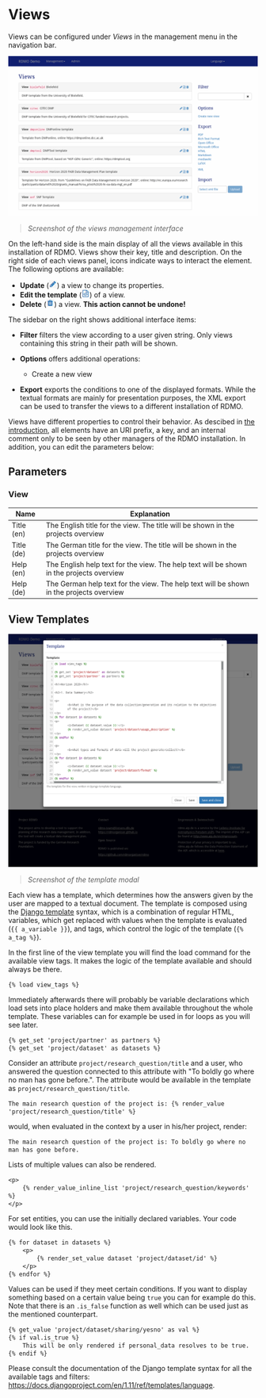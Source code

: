 # Views

Views can be configured under *Views* in the management menu in the navigation bar.

![](../_static/img/screens/views.png)
> *Screenshot of the views management interface*

On the left-hand side is the main display of all the views available in this installation of RDMO. Views show their key, title and description. On the right side of each views panel, icons indicate ways to interact the element. The following options are available:

* **Update** (![](../_static/img/icons/update.png)) a view to change its properties.
* **Edit the template** (![](../_static/img/icons/template.png)) of a view.
* **Delete** (![](../_static/img/icons/delete.png)) a view. **This action cannot be undone!**

The sidebar on the right shows additional interface items:

* **Filter** filters the view according to a user given string. Only views containing this string in their path will be shown.
* **Options** offers additional operations:

  * Create a new view

* **Export** exports the conditions to one of the displayed formats. While the textual formats are mainly for presentation purposes, the XML export can be used to transfer the views to a different installation of RDMO.

Views have different properties to control their behavior. As descibed in [the introduction](../../index.html), all elements have an URI prefix, a key, and an internal comment only to be seen by other managers of the RDMO installation. In addition, you can edit the parameters below:

## Parameters
### View

|Name|Explanation|
|-|-|
|Title (en)|The English title for the view. The title will be shown in the projects overview|
|Title (de)|The German title for the view.  The title will be shown in the projects overview|
|Help (en)|The English help text for the view. The help text will be shown in the projects overview|
|Help (de)|The German help text for the view. The help text will be shown in the projects overview|


## View Templates

![](../_static/img/screens/template.png)
> *Screenshot of the template modal*

Each view has a template, which determines how the answers given by the user are mapped to a textual document. The template is composed using the [Django template](https://docs.djangoproject.com/en/1.11/ref/templates/language/) syntax, which is a combination of regular HTML, variables, which get replaced with values when the template is evaluated (`{{ a_variable }}`), and tags, which control the logic of the template (`{% a_tag %}`).

In the first line of the view template you will find the load command for the available view tags. It makes the logic of the template available and should always be there.

```django
{% load view_tags %}
```

Immediately afterwards there will probably be variable declarations which load sets into place holders and make them available throughout the whole template. These variables can for example be used in for loops as you will see later.

```django
{% get_set 'project/partner' as partners %}
{% get_set 'project/dataset' as datasets %}
```

Consider an attribute `project/research_question/title` and a user, who answered the question connected to this attribute with "To boldly go where no man has gone before.". The attribute would be available in the template as `project/research_question/title`.

```django
The main research question of the project is: {% render_value 'project/research_question/title' %}
```

would, when evaluated in the context by a user in his/her project, render:

```django
The main research question of the project is: To boldly go where no man has gone before.
```

Lists of multiple values can also be rendered.

```django
<p>
    {% render_value_inline_list 'project/research_question/keywords' %}
</p>
```

For set entities, you can use the initially declared variables. Your code would look like this.

```django
{% for dataset in datasets %}
    <p>
        {% render_set_value dataset 'project/dataset/id' %}
    </p>
{% endfor %}
```

Values can be used if they meet certain conditions. If you want to display something based on a certain value being `true` you can for example do this. Note that there is an `.is_false` function as well which can be used just as the mentioned counterpart.

```django
{% get_value 'project/dataset/sharing/yesno' as val %}
{% if val.is_true %}
    This will be only rendered if personal_data resolves to be true.
{% endif %}
```

Please consult the documentation of the Django template syntax for all the available tags and filters: https://docs.djangoproject.com/en/1.11/ref/templates/language.
